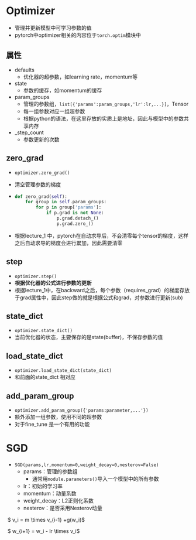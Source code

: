 # Optimizer

- 管理并更新模型中可学习参数的值
- pytorch中optimizer相关的内容位于`torch.optim`模块中

## 属性

- defaults
  - 优化器的超参数，如learning rate，momentum等
- state
  - 参数的缓存，如momentum的缓存
- param_groups
  - 管理的参数组，`list[{'params':param_groups,'lr':lr,...}]`，Tensor
  - 每一组参数对应一组超参数
  - 根据python的语法，在这里存放的实质上是地址，因此与模型中的参数共享内存
- \_step\_count
  - 参数更新的次数



## zero_grad

- `optimizer.zero_grad()`

- 清空管理参数的梯度

- ```python
  def zero_grad(self):
      for group in self.param_groups:
          for p in group['params']:
              if p.grad is not None:
                  p.grad.detach_()
                  p.grad.zero_()
  ```

  

- 根据lecture_1 中，pytorch在自动求导后，不会清零每个tensor的梯度，这样之后自动求导的梯度会进行累加，因此需要清零



## step

- `optimizer.step()`
- **根据优化器的公式进行参数的更新**
- 根据lecture_1中，在backward之后，每个参数（requires_grad）的梯度存放于grad属性中，因此step做的就是根据公式和grad，对参数进行更新(sub)

## state_dict

- `optimizer.state_dict()`
- 当前优化器的状态，主要保存的是state(buffer)，不保存参数的值

## load_state_dict

- `optimizer.load_state_dict(state_dict)`
- 和前面的state_dict 相对应

## add_param_group

- `optimizer.add_param_group({'params:parameter,...'})`
- 额外添加一组参数，使用不同的超参数
- 对于fine_tune 是一个有用的功能

# SGD

- `SGD(params,lr,momentum=0,weight_decay=0,nesterov=False)`
  - params：管理的参数组
    - 通常用`module.parameters()`导入一个模型中的所有参数
  - lr：初始的学习率
  - momentum：动量系数
  - weight_decay：L2正则化系数
  - nesterov：是否采用Nesterov动量

​                          $ v_i = m \times v_{i-1} +g(w_i)$ 

​							$ w_{i+1} = w_i - lr \times v_i$



